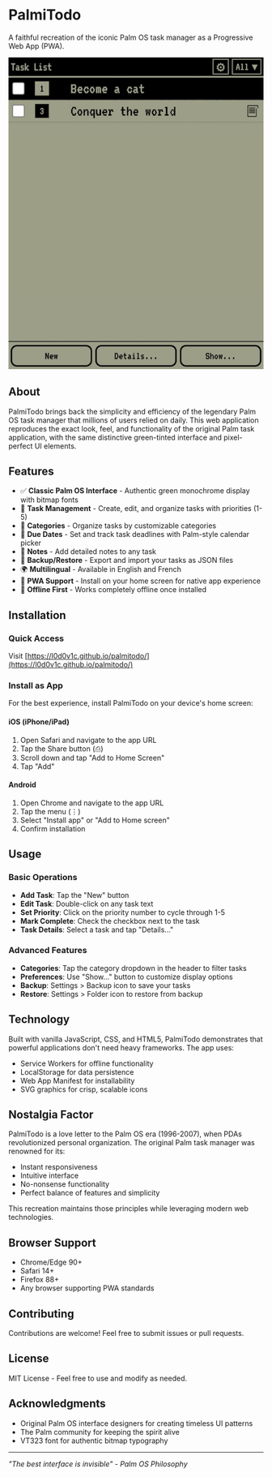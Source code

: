# PalmiTodo

A faithful recreation of the iconic Palm OS task manager as a Progressive Web App (PWA).

![PalmiTodo Screenshot](screen.jpg)

## About

PalmiTodo brings back the simplicity and efficiency of the legendary Palm OS task manager that millions of users relied on daily. This web application reproduces the exact look, feel, and functionality of the original Palm task application, with the same distinctive green-tinted interface and pixel-perfect UI elements.

## Features

- ✅ **Classic Palm OS Interface** - Authentic green monochrome display with bitmap fonts
- 📝 **Task Management** - Create, edit, and organize tasks with priorities (1-5)
- 📂 **Categories** - Organize tasks by customizable categories
- 📅 **Due Dates** - Set and track task deadlines with Palm-style calendar picker
- 📌 **Notes** - Add detailed notes to any task
- 💾 **Backup/Restore** - Export and import your tasks as JSON files
- 🌍 **Multilingual** - Available in English and French
- 📱 **PWA Support** - Install on your home screen for native app experience
- 🔄 **Offline First** - Works completely offline once installed

## Installation

### Quick Access
Visit [https://l0d0v1c.github.io/palmitodo/](https://l0d0v1c.github.io/palmitodo/)

### Install as App

For the best experience, install PalmiTodo on your device's home screen:

#### iOS (iPhone/iPad)
1. Open Safari and navigate to the app URL
2. Tap the Share button (⎙)
3. Scroll down and tap "Add to Home Screen"
4. Tap "Add"

#### Android
1. Open Chrome and navigate to the app URL
2. Tap the menu (⋮)
3. Select "Install app" or "Add to Home screen"
4. Confirm installation

## Usage

### Basic Operations
- **Add Task**: Tap the "New" button
- **Edit Task**: Double-click on any task text
- **Set Priority**: Click on the priority number to cycle through 1-5
- **Mark Complete**: Check the checkbox next to the task
- **Task Details**: Select a task and tap "Details..."

### Advanced Features
- **Categories**: Tap the category dropdown in the header to filter tasks
- **Preferences**: Use "Show..." button to customize display options
- **Backup**: Settings > Backup icon to save your tasks
- **Restore**: Settings > Folder icon to restore from backup

## Technology

Built with vanilla JavaScript, CSS, and HTML5, PalmiTodo demonstrates that powerful applications don't need heavy frameworks. The app uses:

- Service Workers for offline functionality
- LocalStorage for data persistence
- Web App Manifest for installability
- SVG graphics for crisp, scalable icons

## Nostalgia Factor

PalmiTodo is a love letter to the Palm OS era (1996-2007), when PDAs revolutionized personal organization. The original Palm task manager was renowned for its:

- Instant responsiveness
- Intuitive interface
- No-nonsense functionality
- Perfect balance of features and simplicity

This recreation maintains those principles while leveraging modern web technologies.

## Browser Support

- Chrome/Edge 90+
- Safari 14+
- Firefox 88+
- Any browser supporting PWA standards

## Contributing

Contributions are welcome! Feel free to submit issues or pull requests.

## License

MIT License - Feel free to use and modify as needed.

## Acknowledgments

- Original Palm OS interface designers for creating timeless UI patterns
- The Palm community for keeping the spirit alive
- VT323 font for authentic bitmap typography

---

*"The best interface is invisible" - Palm OS Philosophy*